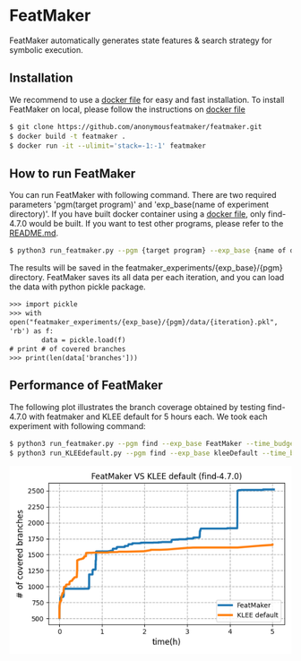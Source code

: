 # FeatMaker

FeatMaker automatically generates state features & search strategy for symbolic execution.

## Installation
We recommend to use a [docker file](Dockerfile) for easy and fast installation. To install FeatMaker on local, please follow the instructions on [docker file](Dockerfile)
```bash
$ git clone https://github.com/anonymousfeatmaker/featmaker.git
$ docker build -t featmaker .
$ docker run -it --ulimit='stack=-1:-1' featmaker
```

## How to run FeatMaker
You can run FeatMaker with following command. There are two required parameters 'pgm(target program)' and 'exp_base(name of experiment directory)'. If you have built docker container using a [docker file](Dockerfile), only find-4.7.0 would be built. If you want to test other programs, please refer to the [README.md](benchmarks/README.md). 
```bash
$ python3 run_featmaker.py --pgm {target program} --exp_base {name of directory you want to create}
```
The results will be saved in the featmaker_experiments/{exp_base}/{pgm} directory. FeatMaker saves its all data per each iteration, and you can load the data with python pickle package. 
```
>>> import pickle
>>> with open("featmaker_experiments/{exp_base}/{pgm}/data/{iteration}.pkl", 'rb') as f:
        data = pickle.load(f)
# print # of covered branches
>>> print(len(data['branches']))
```

## Performance of FeatMaker
The following plot illustrates the branch coverage obtained by testing find-4.7.0 with featmaker and KLEE default for 5 hours each. We took each experiment with following command:
```bash
$ python3 run_featmaker.py --pgm find --exp_base FeatMaker --time_budget 18000
$ python3 run_KLEEdefault.py --pgm find --exp_base kleeDefault --time_budget 18000
```
![find-coverage-comparison](./coverage.png)
